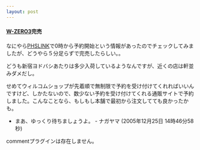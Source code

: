 ```yaml
---
layout: post
---
```

<h4><a href="/?page=SHARP+WS003SH" class="wikipage">W-ZERO3</a>完売</h4>
<p>なにやら<a href="http://www.rakuten.co.jp/phslink/">PHSLINK</a>で0時から予約開始という情報があったのでチェックしてみましたが、どうやら５分足らずで完売したらしい。。</p>
<p>どうも新宿ヨドバシあたりは多少入荷しているようなんですが、近くの店は軒並みダメだし。</p>
<p>せめてウィルコムショップが先着順で無制限で予約を受け付けてくれればいいんですけど、しかたないので、数少ない予約を受け付けてくれる通販サイトで予約しました。こんなことなら、もしもし本舗で最初から注文してても良かったかも。</p>
<ul>
<li>まあ、ゆっくり待ちましょうよ。 - ナガヤマ (2005年12月25日 14時46分58秒)</li>
</ul>
<p><span class="error">commentプラグインは存在しません。</span> </p>
